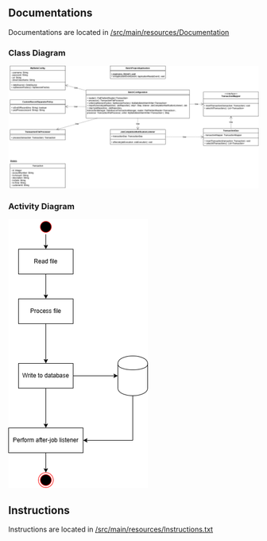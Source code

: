 ## Documentations
Documentations are located in [/src/main/resources/Documentation](src/main/resources/Documentation)

### Class Diagram  
![class diagram](src/main/resources/Documentation/batchproject%20class%20diagram.png)

### Activity Diagram  
![activity diagram](src/main/resources/Documentation/batchproject%20activity%20diagram.png)


## Instructions
Instructions are located in [/src/main/resources/Instructions.txt](src/main/resources/Instructions.txt)
